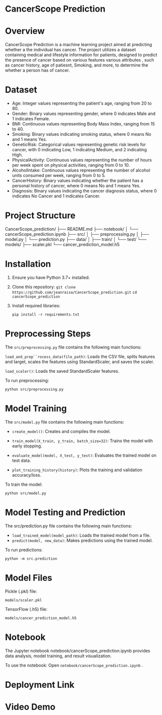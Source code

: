 # CancerScope Prediction

# Overview
CancerScope Prediction is a machine learning project aimed at predicting whether a the individual has cancer. The project utilizes a dataset containing  medical and lifestyle information for  patients, designed to predict the presence of cancer based on various features various attributes , such as cancer history, age of patiesnt, Smoking, and more, to determine the whether a person has of cancer.

# Dataset
* Age: Integer values representing the patient's age, ranging from 20 to 80.
* Gender: Binary values representing gender, where 0 indicates Male and 1 indicates Female.
* BMI: Continuous values representing Body Mass Index, ranging from 15 to 40.
* Smoking: Binary values indicating smoking status, where 0 means No and 1 means Yes.
* GeneticRisk: Categorical values representing genetic risk levels for cancer, with 0 indicating Low, 1 indicating Medium, and 2 indicating High.
* PhysicalActivity: Continuous values representing the number of hours per week spent on physical activities, ranging from 0 to 10.
* AlcoholIntake: Continuous values representing the number of alcohol units consumed per week, ranging from 0 to 5.
* CancerHistory: Binary values indicating whether the patient has a personal history of cancer, where 0 means No and 1 means Yes.
* Diagnosis: Binary values indicating the cancer diagnosis status, where 0 indicates No Cancer and 1 indicates Cancer.

# Project Structure

CancerScope_prediction/ ├── README.md ├── notebook/ │ └── cancerScope_prediction.ipynb ├── src/ │ ├── preprocessing.py │ ├── model.py │ └── prediction.py ├── data/ │ ├── train/ │ └── test/ └── models/ ├── scaler.pkl └── cancer_prediction_model.h5
    
# Installation

1. Ensure you have Python 3.7+ installed.

2. Clone this repository:
    `git clone https://github.com/jeanraisa/CancerScope_prediction.git`
    `cd cancerScope_prediction`

3. Install required libraries:

    `pip install -r requirements.txt`

# Preprocessing Steps

The `src/preprocessing.py` file contains the following main functions:

`load_and_prep``rocess_data(file_path)`: Loads the CSV file, splits features and target, scales the features using StandardScaler, and saves the scaler.

`load_scaler()`: Loads the saved StandardScaler features.

To run preprocessing:

`python src/preprocessing.py`

# Model Training

The `src/model.py` file contains the following main functions:

* `create_model()`: Creates and compiles the  model.

* `train_model(X_train, y_train, batch_size=32)`: Trains the model with early stopping.
* `evaluate_model(model, X_test, y_test)`: Evaluates the trained model on test data.
* `plot_training_history(history)`: Plots the training and validation accuracy/loss.

To train the model:

`python src/model.py`

# Model Testing and Prediction

The src/prediction.py file contains the following main functions:

* `load_trained_model(model_path)`: Loads the trained model from a file.
* `predict(model, new_data)`: Makes predictions using the trained model.

To run predictions:

`python -m src.prediction`

# Model Files

Pickle (.pkl) file:

`models/scaler.pkl`

TensorFlow (.h5) file:

`models/cancer_prediction_model.h5`


# Notebook

The Jupyter notebook notebook/cancerScope_prediction.ipynb provides data analysis, model training, and result visualization. 

To use the notebook:
Open `notebook/cancerScope_prediction.ipynb` .

# Deployment Link

# Video Demo
